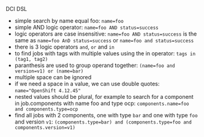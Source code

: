 
DCI DSL

 * simple search by name equal foo: `name=foo`
 * simple AND logic operator: `name=foo AND status=success`
 * logic operators are case insensitive: `name=foo AND status=success` is the same as `name=foo AnD status=success` or `name=foo and status=success`
 * there is 3 logic operators `and`, `or` and `in`
 * to find jobs with tags with multiple values using the in operator: `tags in (tag1, tag2)`
 * paranthesis are used to group operand together: `(name=foo and version=v1) or (name=bar)`
 * multiple space can be ignored
 * if we need a space in a value, we can use double quotes: `name="OpenShift 4.12.45"`
 * nested values should be plural, for example to search for a component in job.components with name foo and type ocp: `components.name=foo and components.type=ocp`
 * find all jobs with 2 components, one with type `bar` and one with type `foo` and version `v1`: `(components.type=bar) and (components.type=foo and components.version=v1)`

